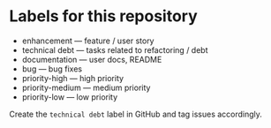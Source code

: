 # Labels for this repository

- enhancement — feature / user story
- technical debt — tasks related to refactoring / debt
- documentation — user docs, README
- bug — bug fixes
- priority-high — high priority
- priority-medium — medium priority
- priority-low — low priority

Create the `technical debt` label in GitHub and tag issues accordingly.

